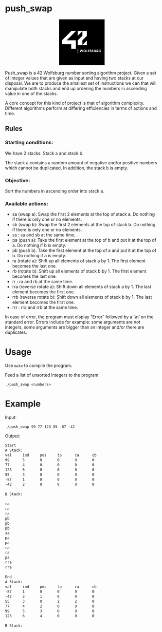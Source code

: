 # push_swap
 
<p align="center">
<img src="https://github.com/santiagotena/assets/blob/master/logos/42%20logo.jpeg?raw=true" alt="42 Wolfsburg Logo" width="150" height="150">
</p>
 
Push_swap is a 42 Wolfsburg number sorting algorithm project. Given a set of integer values that are given as input and having two stacks at our disposal. We are to produce the smallest set of instructions we can that will manipulate both stacks and end up ordering the numbers in ascending value in one of the stacks.
 
A core concept for this kind of project is that of algorithm complexity. Different algorithms perform at differing efficiencies in terms of actions and time.
 
## Rules
 
### Starting conditions:
 
We have 2 stacks. Stack a and stack b.
 
The stack a contains a random amount of negative and/or positive numbers which cannot be duplicated. In addition, the stack b is empty.
 
### Objective:
 
Sort the numbers in ascending order into stack a. 
 
### Available actions:
 
<ul>
<li> sa (swap a): Swap the first 2 elements at the top of stack a. Do nothing if there is only one or no elements. </li>
<li> sb (swap b): Swap the first 2 elements at the top of stack b. Do nothing if there is only one or no elements. </li>
<li> ss : sa and sb at the same time. </li>
<li> pa (push a): Take the first element at the top of b and put it at the top of a. Do nothing if b is empty. </li>
<li> pb (push b): Take the first element at the top of a and put it at the top of b. Do nothing if a is empty. </li>
<li> ra (rotate a): Shift up all elements of stack a by 1. The first element becomes the last one. </li>
<li> rb (rotate b): Shift up all elements of stack b by 1. The first element becomes the last one. </li>
<li> rr : ra and rb at the same time. </li>
<li> rra (reverse rotate a): Shift down all elements of stack a by 1. The last element becomes the first one. </li>
<li> rrb (reverse rotate b): Shift down all elements of stack b by 1. The last element becomes the first one. </li>
<li> rrr : rra and rrb at the same time. </li>
</ul>
 
In case of error, the program must display "Error" followed by a ’\n’ on the standard error.
Errors include for example: some arguments are not integers, some arguments are
bigger than an integer and/or there are duplicates.
 
# Usage
 
Use `make` to compile the program.
 
Feed a list of unsorted integers to the program:
 
```
./push_swap <numbers>
```
 
# Example
 
Input:
 
```
./push_swap 99 77 123 55 -87 -42
```
 
Output:
 
```
Start
A Stack:
val     ind     pos     tp      ca      cb
99      5       0       0       0       0
77      4       0       0       0       0
123     6       0       0       0       0
55      3       0       0       0       0
-87     1       0       0       0       0
-42     2       0       0       0       0
 
B Stack:
 
ra
ra
ra
pb
pb
pb
sa
pa
pa
ra
ra
pa
rra
rra
 
End
A Stack:
val     ind     pos     tp      ca      cb
-87     1       0       0       0       0
-42     2       1       0       0       0
55      3       0       2       2       0
77      4       2       0       0       0
99      5       3       0       0       0
123     6       4       0       0       0
 
B Stack:
```
